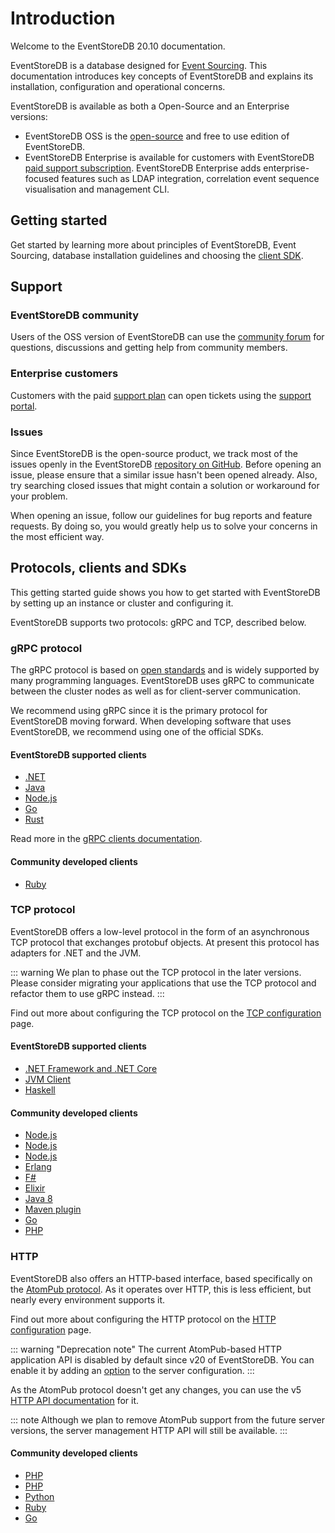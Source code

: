 # Introduction

Welcome to the EventStoreDB 20.10 documentation.
 
EventStoreDB is a database designed for [Event Sourcing](https://eventstore.com/blog/what-is-event-sourcing/). This documentation introduces key concepts of EventStoreDB and explains its installation, configuration and operational concerns.

EventStoreDB is available as both a Open-Source and an Enterprise versions:

- EventStoreDB OSS is the [open-source](https://github.com/EventStore/EventStore) and free to use edition of EventStoreDB.
- EventStoreDB Enterprise is available for customers with EventStoreDB [paid support subscription](https://eventstore.com/support/). EventStoreDB Enterprise adds enterprise-focused features such as LDAP integration, correlation event sequence visualisation and management CLI.

## Getting started

Get started by learning more about principles of EventStoreDB, Event Sourcing, database installation guidelines and choosing the [client SDK](#protocols-clients-and-sdks).

## Support

### EventStoreDB community

Users of the OSS version of EventStoreDB can use the [community forum](https://discuss.eventstore.com) for questions, discussions and getting help from community members.

### Enterprise customers

Customers with the paid [support plan](https://eventstore.com/support/) can open tickets using the [support portal](https://eventstore.freshdesk.com).

### Issues

Since EventStoreDB is the open-source product, we track most of the issues openly in the EventStoreDB [repository on GitHub](https://github.com/EventStore/EventStore). Before opening an issue, please ensure that a similar issue hasn't been opened already. Also, try searching closed issues that might contain a solution or workaround for your problem.

When opening an issue, follow our guidelines for bug reports and feature requests. By doing so, you would greatly help us to solve your concerns in the most efficient way.

## Protocols, clients and SDKs

This getting started guide shows you how to get started with EventStoreDB by setting up an instance or cluster and configuring it.

EventStoreDB supports two protocols: gRPC and TCP, described below.

### gRPC protocol

The gRPC protocol is based on [open standards](https://grpc.io/) and is widely supported by many programming languages. EventStoreDB uses gRPC to communicate between the cluster nodes as well as for client-server communication.

We recommend using gRPC since it is the primary protocol for EventStoreDB moving forward. When developing software that uses EventStoreDB, we recommend using one of the official SDKs.

#### EventStoreDB supported clients

- [.NET](https://github.com/EventStore/EventStore-Client-Dotnet)
- [Java](https://github.com/EventStore/EventStoreDB-Client-Java)
- [Node.js](https://github.com/EventStore/EventStore-Client-NodeJS)
- [Go](https://github.com/EventStore/EventStore-Client-Go)
- [Rust](https://github.com/EventStore/EventStoreDB-Client-Rust)

Read more in the [gRPC clients documentation](@clients/grpc/README.md).

#### Community developed clients

- [Ruby](https://github.com/yousty/event_store_client)

### TCP protocol

EventStoreDB offers a low-level protocol in the form of an asynchronous TCP protocol that exchanges protobuf objects. At present this protocol has adapters for .NET and the JVM.

::: warning
We plan to phase out the TCP protocol in the later versions. Please consider migrating your applications that use the TCP protocol and refactor them to use gRPC instead.
:::

Find out more about configuring the TCP protocol on the [TCP configuration](networking.md#tcp-configuration) page.

#### EventStoreDB supported clients

- [.NET Framework and .NET Core](http://www.nuget.org/packages/EventStore.Client)
- [JVM Client](https://github.com/EventStore/EventStore.JVM)
- [Haskell](https://github.com/EventStore/EventStoreDB-Client-Haskell)

#### Community developed clients

- [Node.js](https://www.npmjs.com/package/event-store-client)
- [Node.js](https://www.npmjs.com/package/ges-client)
- [Node.js](https://github.com/nicdex/eventstore-node)
- [Erlang](https://github.com/anakryiko/erles)
- [F#](https://github.com/haf/EventStore.Client.FSharp)
- [Elixir](https://github.com/exponentially/extreme)
- [Java 8](https://github.com/msemys/esjc)
- [Maven plugin](https://github.com/fuinorg/event-store-maven-plugin)
- [Go](https://github.com/jdextraze/go-gesclient)
- [PHP](https://github.com/prooph/event-store-client/)

### HTTP

EventStoreDB also offers an HTTP-based interface, based specifically on the [AtomPub protocol](https://datatracker.ietf.org/doc/html/rfc5023). As it operates over HTTP, this is less efficient, but nearly every environment supports it.

Find out more about configuring the HTTP protocol on the [HTTP configuration](networking.md#http-configuration) page.

::: warning "Deprecation note"
The current AtomPub-based HTTP application API is disabled by default since v20 of EventStoreDB. You can enable it by adding an [option](networking.md#atompub) to the server configuration.
:::

As the AtomPub protocol doesn't get any changes, you can use the v5 [HTTP API documentation](@clients/httpapi/README.md) for it.

::: note
Although we plan to remove AtomPub support from the future server versions, the server management HTTP API will still be available.
:::

#### Community developed clients

- [PHP](https://github.com/dbellettini/php-eventstore-client)
- [PHP](https://github.com/prooph/event-store-http-client/)
- [Python](https://github.com/madedotcom/atomicpuppy)
- [Ruby](https://github.com/arkency/http_eventstore)
- [Go](https://github.com/jetbasrawi/go.geteventstore)
